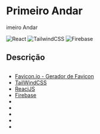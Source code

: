 # Primeiro Andar
<div>

<span> <img src="">imeiro Andar </span>

</div>

![React](https://img.shields.io/badge/react-%2320232a.svg?style=for-the-badge&logo=react&logoColor=%2361DAFB)
![TailwindCSS](https://img.shields.io/badge/tailwindcss-%2338B2AC.svg?style=for-the-badge&logo=tailwind-css&logoColor=white)
![Firebase](https://img.shields.io/badge/Firebase-039BE5?style=for-the-badge&logo=Firebase&logoColor=white)


## Descrição





## 

* [Favicon.io - Gerador de Favicon](https://favicon.io/favicon-generator/)
* [TailWindCSS](https://tailwindcss.com/)
* [ReacjJS](https://reactjs.org/)
* [Firebase](https://firebase.google.com)
* []()
* []()
* []()
* []()
* []()
